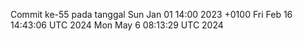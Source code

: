 Commit ke-55 pada tanggal Sun Jan 01 14:00 2023 +0100
Fri Feb 16 14:43:06 UTC 2024
Mon May  6 08:13:29 UTC 2024
